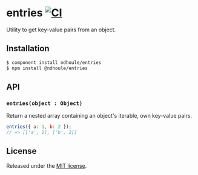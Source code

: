 # entries [![CI][ci-badge]][ci-link]

Utility to get key-value pairs from an object.

## Installation

```sh
$ component install ndhoule/entries
$ npm install @ndhoule/entries
```

## API

### `entries(object : Object)`

Return a nested array containing an object's iterable, own key-value pairs.

```javascript
entries({ a: 1, b: 2 });
// => [['a', 1], ['b', 2]]
```

## License

Released under the [MIT license](LICENSE.md).

[ci-link]: https://travis-ci.org/ndhoule/arity
[ci-badge]: https://travis-ci.org/ndhoule/arity.svg?branch=master
